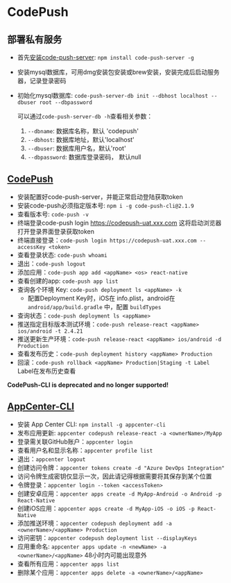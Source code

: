 # CodePush

## 部署私有服务

* 首先[安装code-push-server](https://www.jianshu.com/p/ca4beb5973bb): `npm install code-push-server -g`
* 安装mysql数据库，可用dmg安装包安装或brew安装，安装完成后启动服务器，记录登录密码
* 初始化mysql数据库: `code-push-server-db init --dbhost localhost --dbuser root --dbpassword`

  可以通过`code-push-server-db -h`查看相关参数：
  1. `--dbname`: 数据库名称，默认 'codepush'
  2. `--dbhost`: 数据库地址，默认'localhost'
  3. `--dbuser`: 数据库用户名，默认'root'
  4. `--dbpassword`: 数据库登录密码， 默认null


## [CodePush](https://zhuanlan.zhihu.com/p/42751434)

* 安装配置好code-push-server，并能正常启动登陆获取token
* 安装code-push必须指定版本号: `npm i -g code-push-cli@2.1.9`
* 查看版本号: `code-push -v`
* 终端登录code-push login https://codepush-uat.xxx.com 这将启动浏览器打开登录界面登录获取token
* 终端直接登录：`code-push login https://codepush-uat.xxx.com --accessKey <token>`
* 查看登录状态: `code-push whoami`
* 退出：`code-push logout`
* 添加应用：`code-push app add <appName> <os> react-native`
* 查看创建的app: `code-push app list`
* 查询各个环境 Key: `code-push deployment ls <appName> -k`
  * 配置Deployment Key时，iOS在	info.plist，android在 `android/app/build.gradle` 中，配置 `buildTypes`
* 查询状态：`code-push deployment ls <appName>`
* 推送指定目标版本测试环境：`code-push release-react <appName> ios/android -t 2.4.21`
* 推送更新生产环境：`code-push release-react <appName> ios/android -d Production `  
* 查看发布历史：`code-push deployment history <appName> Production`
* 回滚：`code-push rollback <appName> Production|Staging -t Label` Label在发布历史查看


**CodePush-CLI is deprecated and no longer supported!**

## [AppCenter-CLI](https://learn.microsoft.com/zh-cn/appcenter/distribution/codepush/cli)

* 安装 App Center CLI: `npm install -g appcenter-cli`
* 发布应用更新: `appcenter codepush release-react -a <ownerName>/MyApp`
* 登录需关联GitHub账户：`appcenter login`
* 查看用户名和显示名称：`appcenter profile list`
* 退出：`appcenter logout`
* 创建访问令牌：`appcenter tokens create -d "Azure DevOps Integration"`
* 访问令牌生成密钥仅显示一次，因此请记得根据需要将其保存到某个位置
* 令牌登录：`appcenter login --token <accessToken>`
* 创建安卓应用：`appcenter apps create -d MyApp-Android -o Android -p React-Native`
* 创建iOS应用：`appcenter apps create -d MyApp-iOS -o iOS -p React-Native`
* 添加推送环境：`appcenter codepush deployment add -a <ownerName>/<appName> Production`
* 访问密钥：`appcenter codepush deployment list --displayKeys`
* 应用重命名: `appcenter apps update -n <newName> -a <ownerName>/<appName>` 48小时内可能出现意外
* 查看所有应用：`appcenter apps list`
* 删除某个应用：`appcenter apps delete -a <ownerName>/<appName>`







